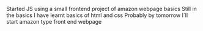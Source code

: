 Started JS using a small frontend project of amazon webpage basics 
Still in the basics 
I have learnt basics of html and css 
Probably by tomorrow I`ll start amazon type front end webpage 
